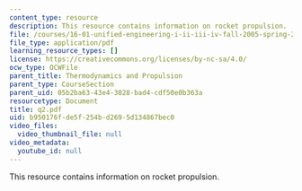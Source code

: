 ```yaml
---
content_type: resource
description: This resource contains information on rocket propulsion.
file: /courses/16-01-unified-engineering-i-ii-iii-iv-fall-2005-spring-2006/b950176fde5f254bd2695d134867bec0_q2.pdf
file_type: application/pdf
learning_resource_types: []
license: https://creativecommons.org/licenses/by-nc-sa/4.0/
ocw_type: OCWFile
parent_title: Thermodynamics and Propulsion
parent_type: CourseSection
parent_uid: 05b2ba63-43e4-3028-bad4-cdf50e0b363a
resourcetype: Document
title: q2.pdf
uid: b950176f-de5f-254b-d269-5d134867bec0
video_files:
  video_thumbnail_file: null
video_metadata:
  youtube_id: null
---
```

This resource contains information on rocket propulsion.